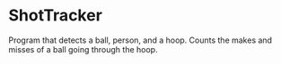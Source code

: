 # ShotTracker
Program that detects a ball, person, and a hoop. Counts the makes and misses of a ball going through the hoop. 
